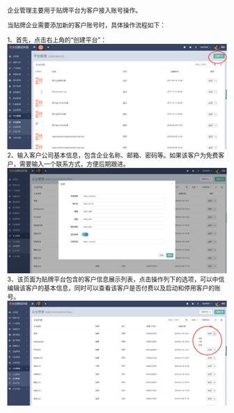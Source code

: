 企业管理主要用于贴牌平台为客户接入账号操作。

当贴牌企业需要添加新的客户账号时，具体操作流程如下：

1、首先，点击右上角的“创建平台”：![](/assets/1519872481%281%29.jpg)2、输入客户公司基本信息，包含企业名称、邮箱、密码等。如果该客户为免费客户，需要输入一个联系方式，方便后期跟进。![](/assets/1519896411%281%29.jpg)3、该页面为贴牌平台包含的客户信息展示列表，点击操作列下的选项，可以中信编辑该客户的基本信息，同时可以查看该客户是否付费以及启动和停用客户的账号。![](/assets/1519896505%281%29.jpg)

